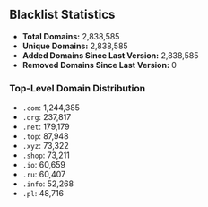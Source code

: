 ## Blacklist Statistics

- **Total Domains:** 2,838,585
- **Unique Domains:** 2,838,585
- **Added Domains Since Last Version:** 2,838,585
- **Removed Domains Since Last Version:** 0

### Top-Level Domain Distribution

-  `.com`: 1,244,385
-  `.org`: 237,817
-  `.net`: 179,179
-  `.top`: 87,948
-  `.xyz`: 73,322
-  `.shop`: 73,211
-  `.io`: 60,659
-  `.ru`: 60,407
-  `.info`: 52,268
-  `.pl`: 48,716
